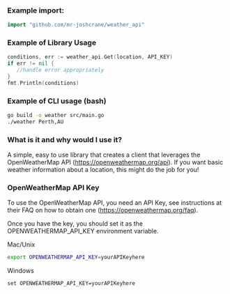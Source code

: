 ### Example import:
 ```go
import "github.com/mr-joshcrane/weather_api"
```

### Example of Library Usage
 ```go
conditions, err := weather_api.Get(location, API_KEY)
if err != nil {
    //handle error appropriately
}
fmt.Println(conditions)
```

### Example of CLI usage (bash)
 ```bash
go build -o weather src/main.go
./weather Perth,AU
```

### What is it and why would I use it?

A simple, easy to use library that creates a client that leverages the OpenWeatherMap API (https://openweathermap.org/api). If you want basic weather information about a location, this might do the job for you!

### OpenWeatherMap API Key
To use the OpenWeatherMap API, you need an API Key, see instructions at their FAQ on how to obtain one (https://openweathermap.org/faq).

Once you have the key, you should set it as the OPENWEATHERMAP_API_KEY environment variable.

Mac/Unix
```bash
export OPENWEATHERMAP_API_KEY=yourAPIKeyhere 
```

Windows
```command line
set OPENWEATHERMAP_API_KEY=yourAPIKeyhere
```
